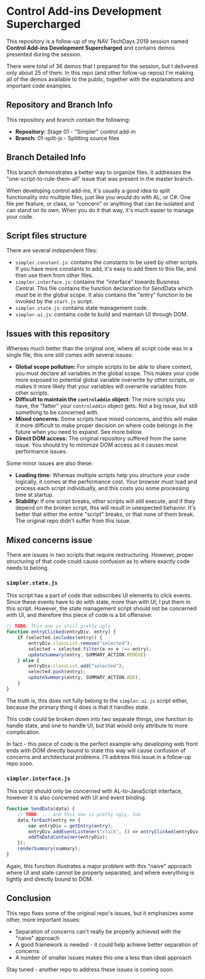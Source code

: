 # Control Add-ins Development Supercharged

This repository is a follow-up of my NAV TechDays 2019 session named **Control Add-ins
Development Supercharged** and contains demos presented during the session.

There were total of 36 demos that I prepared for the session, but I delivered only about
25 of them. In this repo (and other follow-up repos) I'm making all of the demos available
to the public, together with the explanations and important code examples.

## Repository and Branch Info

This repository and branch contain the following:
* **Repository:** Stage 01 - "Simpler" control add-in
* **Branch:** 01-split-js - Splitting source files

## Branch Detailed Info

This branch demonstrates a better way to organize files. It addresses the "one-script-to-rule-them-all"
issue that was present in the master branch.

When developing control add-ins, it's usually a good idea to split functionality into
multiple files, just like you would do with AL, or C#. One file per feature, or class, or
"concern" or anything that can be isolated and can stand on its own. When you do it that way,
it's much easier to manage your code.

## Script files structure

There are several independent files:
- `simpler.constant.js`: contains the constants to be used by other scripts. If you have more
constants to add, it's easy to add them to this file, and then use them from other files.
- `simpler.interface.js`: contains the "interface" towards Business Central. This file contains
the function declaration for SendData which must be in the global scope. It also contains the
"entry" function to be invoked by the `start.js` script.
- `simpler.state.js`: contains state management code.
- `simpler.ui.js`: contains code to build and maintain UI through DOM.

## Issues with this repository

Whereas much better than the original one, where all script code was in a single file,
this one still comes with several issues:

- **Global scope pollution:** For simple scripts to be able to share context, you must
declare all variables in the global scope. This makes your code more exposed to potential
global variable overwrite by other scripts, or makes it more likely that your variables
will overwrite variables from other scripts.
- **Difficult to maintain the `controladdin` object:** The more scripts you have, the "fatter"
your `controladdin` object gets. Not a big issue, but still something to be concerned with.
- **Mixed concerns:** Some scripts have mixed concerns, and this will make it more difficult to
make proper decision on where code belongs in the future when you need to expand. See more below.
- **Direct DOM access:** The original repository suffered from the same issue. You should try
to minimize DOM access as it causes most performance issues.

Some minor issues are also these:
- **Loading time:** Whereas multiple scripts help you structure your code logically, it comes
at the performance cost. Your browser must load and process each script individually, and this
costs you some processing time at startup.
- **Stability:** If one script breaks, other scripts will still execute, and if they depend on
the broken script, this will result in unexpected behavior. It's better that either the entire
"script" breaks, or that none of them break. The original repo didn't suffer from this issue.

## Mixed concerns issue

There are issues in two scripts that require restructuring. However, proper structuring of that
code could cause confusion as to where exactly code needs to belong.

### `simpler.state.js`

This script has a part of code that subscribes UI elements to click events. Since these events
have to do with state, more than with UI, I put them in this script. However, the state management
script should not be concerned with UI, and therefore this piece of code is a bit offensive:

```JavaScript
// TODO: This one is still pretty ugly
function entryClicked(entryDiv, entry) {
    if (selected.includes(entry)) {
        entryDiv.classList.remove("selected");
        selected = selected.filter(e => e !== entry);
        updateSummary(entry, SUMMARY_ACTION.REMOVE)
    } else {
        entryDiv.classList.add("selected");
        selected.push(entry);
        updateSummary(entry, SUMMARY_ACTION.ADD);
    }
}
```

The truth is, this does not fully belong to the `simpler.ui.js` script either, because the
primary thing it does is that it handles state.

This code could be broken down into two separate things, one function to handle state, and
one to handle UI, but that would only attribute to more complication.

In fact - this piece of code is the perfect example why developing web front ends with DOM
directly bound to state this way will cause confusion of concerns and architectural problems.
I'll address this issue in a follow-up repo soon.

### `simpler.interface.js`

This script should only be concerned with AL-to-JavaScript interface, however it is also
concerned with UI and event binding.

```JavaScript
function SendData(data) {
    // TODO: ... and this one is pretty ugly, too
    data.forEach(entry => {
        var entryDiv = getEntry(entry);
        entryDiv.addEventListener("click", () => entryClicked(entryDiv, entry));
        addToDataContainer(entryDiv);
    });
    renderSummary(summary);
}
```

Again, this function illustrates a major problem with this "naive" approach where UI and
state cannot be properly separated, and where everything is tightly and directly bound to 
DOM.

## Conclusion

This repo fixes some of the original repo's issues, but it emphasizes some other, more
important issues:
- Separation of concerns can't really be properly achieved with the "naive" approach
- A good framework is needed - it could help achieve better separation of concerns
- A number of smaller issues makes this one a less than ideal approach

Stay tuned - another repo to address these issues is coming soon.
